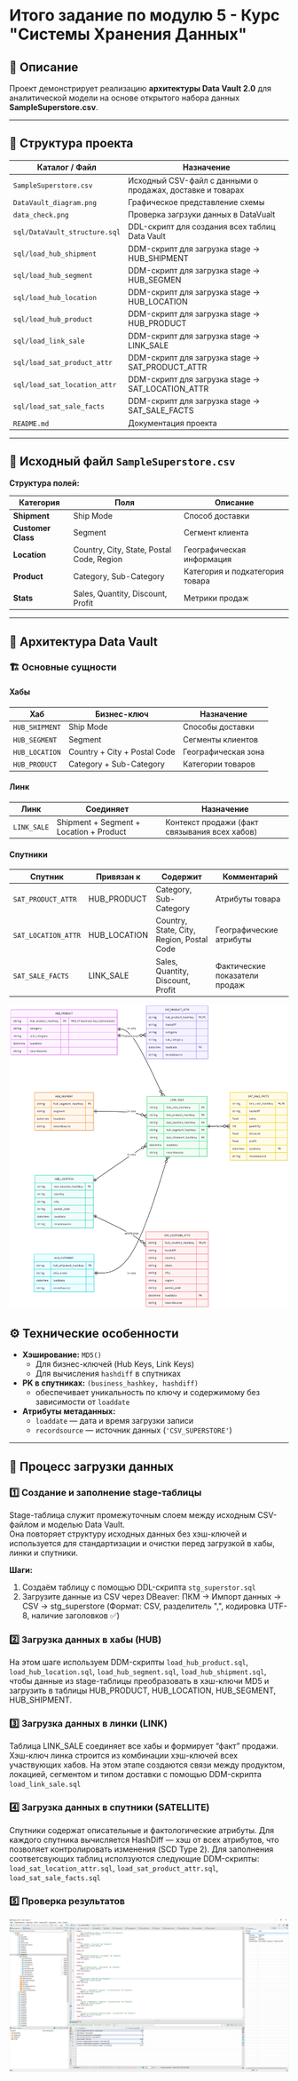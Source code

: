 # Итого задание по модулю 5 - Курс "Системы Хранения Данных"

## 🧩 Описание

Проект демонстрирует реализацию **архитектуры Data Vault 2.0** для аналитической модели на основе открытого набора данных **SampleSuperstore.csv**.  

---

## 📁 Структура проекта

| Каталог / Файл | Назначение |
|----------------|------------|
| `SampleSuperstore.csv` | Исходный CSV-файл с данными о продажах, доставке и товарах |
| `DataVault_diagram.png` | Графическое представление схемы |
| `data_check.png` | Проверка загрзуки данных в DataVualt |
| `sql/DataVault_structure.sql` | DDL-скрипт для создания всех таблиц Data Vault |
| `sql/load_hub_shipment` | DDM-скрипт для загрузка stage → HUB_SHIPMENT |
| `sql/load_hub_segment` | DDM-скрипт для загрузка stage → HUB_SEGMEN|
| `sql/load_hub_location` | DDM-скрипт для загрузка stage → HUB_LOCATION |
| `sql/load_hub_product` | DDM-скрипт для загрузка stage → HUB_PRODUCT |
| `sql/load_link_sale` | DDM-скрипт для загрузка stage → LINK_SALE |
| `sql/load_sat_product_attr` | DDM-скрипт для загрузка stage → SAT_PRODUCT_ATTR |
| `sql/load_sat_location_attr` | DDM-скрипт для загрузка stage → SAT_LOCATION_ATTR |
| `sql/load_sat_sale_facts` | DDM-скрипт для загрузка stage → SAT_SALE_FACTS |
| `README.md` | Документация проекта |

---

## 📄 Исходный файл `SampleSuperstore.csv`


**Структура полей:**

| Категория | Поля | Описание |
|------------|------|-----------|
| **Shipment** | Ship Mode | Способ доставки |
| **Customer Class** | Segment | Сегмент клиента |
| **Location** | Country, City, State, Postal Code, Region | Географическая информация |
| **Product** | Category, Sub-Category | Категория и подкатегория товара |
| **Stats** | Sales, Quantity, Discount, Profit | Метрики продаж |

---

## 🧱 Архитектура Data Vault

### 🏗️ Основные сущности

#### **Хабы**
| Хаб | Бизнес-ключ | Назначение |
|-----|--------------|------------|
| `HUB_SHIPMENT` | Ship Mode | Способы доставки |
| `HUB_SEGMENT` | Segment | Сегменты клиентов |
| `HUB_LOCATION` | Country + City + Postal Code | Географическая зона |
| `HUB_PRODUCT` | Category + Sub-Category | Категории товаров |

#### **Линк**
| Линк | Соединяет | Назначение |
|------|------------|------------|
| `LINK_SALE` | Shipment + Segment + Location + Product | Контекст продажи (факт связывания всех хабов) |

#### **Спутники**
| Спутник | Привязан к | Содержит | Комментарий |
|----------|-------------|-----------|-------------|
| `SAT_PRODUCT_ATTR` | HUB_PRODUCT | Category, Sub-Category | Атрибуты товара |
| `SAT_LOCATION_ATTR` | HUB_LOCATION | Country, State, City, Region, Postal Code | Географические атрибуты |
| `SAT_SALE_FACTS` | LINK_SALE | Sales, Quantity, Discount, Profit | Фактические показатели продаж |

![Диаграмма Data Vault](DataVault_diagram.png)

## ⚙️ Технические особенности

- **Хэширование:** `MD5()`  
  - Для бизнес-ключей (Hub Keys, Link Keys)  
  - Для вычисления `hashdiff` в спутниках
- **PK в спутниках:** `(business_hashkey, hashdiff)`  
  - обеспечивает уникальность по ключу и содержимому без зависимости от `loaddate`
- **Атрибуты метаданных:**
  - `loaddate` — дата и время загрузки записи  
  - `recordsource` — источник данных (`'CSV_SUPERSTORE'`)

 ---
 
## 🔄 Процесс загрузки данных

### 1️⃣ Создание и заполнение stage-таблицы

Stage-таблица служит промежуточным слоем между исходным CSV-файлом и моделью Data Vault.  
Она повторяет структуру исходных данных без хэш-ключей и используется для стандартизации и очистки перед загрузкой в хабы, линки и спутники.

**Шаги:**
1. Создаём таблицу c помощью DDL-скрипта `stg_superstor.sql`
2. Загрузите данные из CSV через DBeaver:
    ПКМ → Импорт данных → CSV → stg_superstore (Формат: CSV, разделитель ",", кодировка UTF-8, наличие заголовков ✅)

### 2️⃣ Загрузка данных в хабы (HUB)

На этом шаге используем DDM-скрипты `load_hub_product.sql`, `load_hub_location.sql`, `load_hub_segment.sql`, `load_hub_shipment.sql`, чтобы данные из stage-таблицы преобразовать в хэш-ключи MD5 и загрузить в таблицы HUB_PRODUCT, HUB_LOCATION, HUB_SEGMENT, HUB_SHIPMENT.

### 3️⃣ Загрузка данных в линки (LINK)

Таблица LINK_SALE соединяет все хабы и формирует “факт” продажи.
Хэш-ключ линка строится из комбинации хэш-ключей всех участвующих хабов.
На этом этапе создаются связи между продуктом, локацией, сегментом и типом доставки c помощью DDM-скрипта `load_link_sale.sql`

### 4️⃣ Загрузка данных в спутники (SATELLITE)

Спутники содержат описательные и фактологические атрибуты.
Для каждого спутника вычисляется HashDiff — хэш от всех атрибутов, что позволяет контролировать изменения (SCD Type 2).
Для заполнения соответсвующих таблиц исползуются следующие DDM-скрипты: `load_sat_location_attr.sql`, `load_sat_product_attr.sql`, `load_sat_sale_facts.sql`

### 5️⃣ Проверка результатов

![Проверка загрузки данных в DataVault](data_check.jpg)
